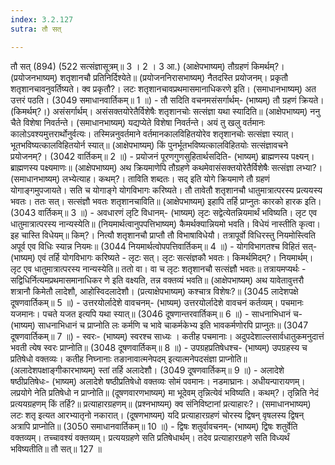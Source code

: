 ```yaml
---
index: 3.2.127
sutra: तौ सत्

---
```

तौ सत् (894) (522 सत्संज्ञासूत्रम्॥ 3 । 2 । 3 आ.) (आक्षेपभाष्यम्) तौग्रहणं किमर्थम्?। (प्रयोजनभाष्यम्) शतृशानचौ प्रतिनिर्दिश्येते॥ (प्रयोजननिरासभाष्यम्) नैतदस्ति प्रयोजनम्। प्रकृतौ शतृशानचावनुवर्तिष्यते। क्व प्रकृतौ?। लटः शतृशानचावप्रथमासमानाधिकरणे इति। (समाधानभाष्यम्) अत उत्तरं पठति। (3049 समाधानवार्तिकम्॥ 1 ॥) - तौ सदिति वचनमसंसर्गार्थम्- (भाष्यम्) तौ ग्रहणं क्रियते। (किमर्थम्?।) असंसर्गार्थम्। असंसक्तयोरेतैर्विशेषैः शतृशानचोः सत्संज्ञा यथा स्यादिति॥ (आक्षेपभाष्यम्) ननु चैते विशेषा निवर्तन्ते। (समाधानभाष्यम्) यद्यप्येते विशेषा निवर्तन्ते। अयं तु खलु वर्तमानः कालोऽवश्यमुत्तरार्थोनुर्वत्यः। तस्मिन्ननुवर्तमाने वर्तमानकालविहितयोरेव शतृशानचोः सत्संज्ञा स्यात्। भूतभविष्यत्कालविहितयोर्न स्यात्॥ (आक्षेपभाष्यम्) किं पुनर्भूतभविष्यत्कालविहितयोः सत्संज्ञावचने प्रयोजनम्?। (3042 वार्तिकम्॥ 2 ॥) - प्रयोजनं पूरणगुणसुहितार्थसदिति- (भाष्यम्) ब्राह्मणस्य पक्ष्यन्। ब्राह्मणस्य पक्ष्यमाणः॥ (आक्षेपभाष्यम्) अथ क्रियमाणेपि तौग्रहणे कथमेवासंसक्तयोरेतैर्विशेषैः सत्संज्ञा लभ्या?। (समाधानभाष्यम्) लभ्येत्याह। कथम्?। ताविति शब्दतः। सद् इति योगे क्रियमाणे तौ ग्रहणं योगाङ्गमुपजायते। सति च योगाङ्गे योगविभागः करिष्यते। तौ तावेतौ शतृशानचौ धातुमात्रात्परस्य प्रत्ययस्य भवतः। ततः सत्। सत्संज्ञौ भवतः शतृशानचाविति॥ (आक्षेपभाष्यम्) इहापि तर्हि प्राप्नुतः कारको हारक इति। (3043 वार्तिकम्॥ 3 ॥) - अवधारणं लृटि विधानम्- (भाष्यम्) लृटः सद्वेत्येतन्नियमार्थं भविष्यति। लृट एव धातुमात्रात्परस्य नान्यस्येति॥ (नियमार्थत्वानुपपत्तिभाष्यम्) कैमर्थक्यान्नियमो भवति। विधेयं नास्तीति कृत्वा। इह चास्ति विधेयम्॥ किम्?। नित्यौ शतृशानचौ प्राप्तौ तौ विभाषाविधेयौ। तत्रापूर्वो विधिरस्तु नियमोस्त्विति अपूर्व एव विधिः स्यान्न नियमः॥ (3044 नियमार्थत्वोपपत्तिवार्तिकम्॥ 4 ॥) - योगविभागतश्च विहितं सत्- (भाष्यम्) एवं तर्हि योगविभागः करिष्यते - लृटः सत्। लृटः सत्संज्ञकौ भवतः। किमर्थमिदम्?। नियमार्थम्। लृट एव धातुमात्रात्परस्य नान्यस्येति॥ ततो वा। वा च लृटः शतृशानचौ सत्संज्ञौ भवतः॥ तत्रायमप्यर्थः - सद्विधिर्नित्यमप्रथमासमानाधिकर णे इति वक्ष्यति, तन्न वक्तव्यं भवति॥ (आक्षेपभाष्यम्) अथ यावेतावुत्तरौ शत्रानौ किमेतौ लादेशौ, आहोस्विदलादेशौ। (प्रत्याक्षेपभाष्यम्) कश्चात्र विशेषः?॥ (3045 लादेशपक्षे दूषणवार्तिकम्॥ 5 ॥) - उत्तरयोर्लादेशे वावचनम्- (भाष्यम्) उत्तरयोर्लादेशे वावचनं कर्तव्यम्। पचमानः यजमानः। पचते यजत इत्यपि यथा स्यात्॥ (3046 दूषणान्तरवार्तिकम्॥ 6 ॥) - साधनाभिधानं च- (भाष्यम्) साधनाभिधानं च प्राप्नोति लः कर्मणि च भावे चाकर्मकेभ्य इति भावकर्मणोरपि प्राप्नुतः॥ (3047 दूषणवार्तिकम्॥ 7 ॥) - स्वरः- (भाष्यम्) स्वरश्च साध्यः । कतीह पचमानाः। अदुपदेशाल्लसार्वधातुकमनुदात्तं भवती त्येष स्वरः प्राप्नोति॥ (3048 दूषणवार्तिकम्॥ 8 ॥) - उपग्रहप्रतिषेधश्च- (भाष्यम्) उपग्रहस्य च प्रतिषेधो वक्तव्यः। कतीह निघ्नानाः तङानावात्मनेपदम् इत्यात्मनेपदसंज्ञा प्राप्नोति॥ (अलादेशपक्षाङ्गीकारभाष्यम्) स्तां तर्हि अलादेशौ। (3049 दूषणवार्तिकम्॥ 9 ॥) - अलादेशे षष्ठीप्रतिषेधः- (भाष्यम्) अलादेशे षष्ठीप्रतिषेधो वक्तव्यः सोमं पवमानः। नडमाघ्रानः। अधीयन्पारायणम्। लप्रयोगे नेति प्रतिषेधो न प्राप्नोति॥ (दूषणवारणभाष्यम्) मा भूदेवम् तृन्नित्येवं भविष्यति। कथम्?। तृन्निति नेदं प्रत्ययग्रहणम् किं तर्हि?॥ प्रत्याहारग्रहणम्॥ (प्रश्नभाष्यम्) क्व संनिविष्टानां प्रत्याहारः?। (समाधानभाष्यम्) लटः शतृ इत्यत आरभ्यातृनो नकारात्। (दूषणभाष्यम्) यदि प्रत्याहारग्रहणं चोरस्य द्विषन् वृषलस्य द्विषन् अत्रापि प्राप्नोति॥ (3050 समाधानवार्तिकम्॥ 10 ॥) - द्विषः शतुर्वावचनम्- (भाष्यम्) द्विषः शतुर्वेति वक्तव्यम्। तच्चावश्यं वक्तव्यम्। प्रत्ययग्रहणे सति प्रतिषेधार्थम्। तदेव प्रत्याहारग्रहणे सति विध्यर्थं भविष्यतीति॥ तौ सत्॥ 127 ॥
